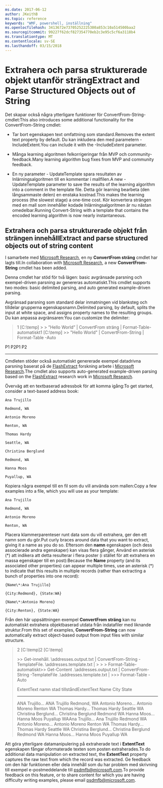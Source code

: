 ```yaml
---
ms.date: 2017-06-12
author: JKeithB
ms.topic: reference
keywords: "WMF, powershell, inställning"
ms.openlocfilehash: 3413672e73705252225300a853c10a514500baa2
ms.sourcegitcommit: 99227f62dcf827354770eb2c3e95c5cf6a3118b4
ms.translationtype: MT
ms.contentlocale: sv-SE
ms.lasthandoff: 03/15/2018
---
```

# <a name="extract-and-parse-structured-objects-out-of-string"></a><span data-ttu-id="e0bb4-102">Extrahera och parsa strukturerade objekt utanför sträng</span><span class="sxs-lookup"><span data-stu-id="e0bb4-102">Extract and Parse Structured Objects out of String</span></span>
<span data-ttu-id="e0bb4-103">Det skapar också några ytterligare funktioner för ConvertFrom-String-cmdlet:</span><span class="sxs-lookup"><span data-stu-id="e0bb4-103">This also introduces some additional functionality for the ConvertFrom-String cmdlet:</span></span>

-   <span data-ttu-id="e0bb4-104">Tar bort egenskapen text omfattning som standard.</span><span class="sxs-lookup"><span data-stu-id="e0bb4-104">Removes the extent text property by default.</span></span> <span data-ttu-id="e0bb4-105">Du kan inkludera den med parametern - IncludeExtent.</span><span class="sxs-lookup"><span data-stu-id="e0bb4-105">You can include it with the -IncludeExtent parameter.</span></span>

-   <span data-ttu-id="e0bb4-106">Många learning algoritmen felkorrigeringar från MVP och community-feedback.</span><span class="sxs-lookup"><span data-stu-id="e0bb4-106">Many learning algorithm bug fixes from MVP and community feedback.</span></span>

-   <span data-ttu-id="e0bb4-107">En ny parameter - UpdateTemplate spara resultaten av Inlärningsalgoritmen till en kommentar i mallfilen.</span><span class="sxs-lookup"><span data-stu-id="e0bb4-107">A new -UpdateTemplate parameter to save the results of the learning algorithm into a comment in the template file.</span></span> <span data-ttu-id="e0bb4-108">Detta gör learning bearbeta (den långsammaste delen) en enstaka kostnad.</span><span class="sxs-lookup"><span data-stu-id="e0bb4-108">This makes the learning process (the slowest stage) a one-time cost.</span></span> <span data-ttu-id="e0bb4-109">Kör konvertera strängen med en mall som innehåller kodade Inlärningsalgoritmen är nu nästan omedelbar.</span><span class="sxs-lookup"><span data-stu-id="e0bb4-109">Running Convert-String with a template that contains the encoded learning algorithm is now nearly instantaneous.</span></span>


<a name="extract-and-parse-structured-objects-out-of-string-content"></a><span data-ttu-id="e0bb4-110">Extrahera och parsa strukturerade objekt från strängen innehåll</span><span class="sxs-lookup"><span data-stu-id="e0bb4-110">Extract and parse structured objects out of string content</span></span>
----------------------------------------------------------

<span data-ttu-id="e0bb4-111">I samarbete med [Microsoft Research](http://research.microsoft.com/), en ny **ConvertFrom sträng** cmdlet har lagts till.</span><span class="sxs-lookup"><span data-stu-id="e0bb4-111">In collaboration with [Microsoft Research](http://research.microsoft.com/), a new **ConvertFrom-String** cmdlet has been added.</span></span>

<span data-ttu-id="e0bb4-112">Denna cmdlet har stöd för två lägen: basic avgränsade parsning och exempel-driven parsning av genereras automatiskt.</span><span class="sxs-lookup"><span data-stu-id="e0bb4-112">This cmdlet supports two modes: basic delimited parsing, and auto generated example-driven parsing.</span></span>

<span data-ttu-id="e0bb4-113">Avgränsad parsning som standard delar inmatningen vid blanksteg och tilldelar grupperna egenskapsnamn.</span><span class="sxs-lookup"><span data-stu-id="e0bb4-113">Delimited parsing, by default, splits the input at white space, and assigns property names to the resulting groups.</span></span> <span data-ttu-id="e0bb4-114">Du kan anpassa avgränsaren:</span><span class="sxs-lookup"><span data-stu-id="e0bb4-114">You can customize the delimiter:</span></span>

> <span data-ttu-id="e0bb4-115">1 \[C:\\temp\] &gt; &gt; ”Hello World” | ConvertFrom sträng | Format-Table-automatiskt</span><span class="sxs-lookup"><span data-stu-id="e0bb4-115">1 \[C:\\temp\] &gt;&gt; "Hello World" | ConvertFrom-String | Format-Table -Auto</span></span>

<span data-ttu-id="e0bb4-116">P1    P2</span><span class="sxs-lookup"><span data-stu-id="e0bb4-116">P1    P2</span></span>
--    --

<span data-ttu-id="e0bb4-117">Cmdleten stöder också automatiskt genererade exempel datadrivna parsning baserat på de [FlashExtract](http://research.microsoft.com/en-us/um/people/sumitg/flashextract.html) forskning arbete i [Microsoft Research](http://research.microsoft.com).</span><span class="sxs-lookup"><span data-stu-id="e0bb4-117">The cmdlet also supports auto-generated example-driven parsing based on the [FlashExtract](http://research.microsoft.com/en-us/um/people/sumitg/flashextract.html) research work in [Microsoft Research](http://research.microsoft.com).</span></span>

<span data-ttu-id="e0bb4-118">Överväg att en textbaserad adressbok för att komma igång:</span><span class="sxs-lookup"><span data-stu-id="e0bb4-118">To get started, consider a text-based address book:</span></span>

    Ana Trujillo

    Redmond, WA

    Antonio Moreno

    Renton, WA

    Thomas Hardy

    Seattle, WA

    Christina Berglund

    Redmond, WA

    Hanna Moos

    Puyallup, WA

<span data-ttu-id="e0bb4-119">Kopiera några exempel till en fil som du vill använda som mallen:</span><span class="sxs-lookup"><span data-stu-id="e0bb4-119">Copy a few examples into a file, which you will use as your template:</span></span>

    Ana Trujillo

    Redmond, WA

    Antonio Moreno

    Renton, WA

   

<span data-ttu-id="e0bb4-120">Placera klammerparenteser runt data som du vill extrahera, ger den ett namn som du gör.</span><span class="sxs-lookup"><span data-stu-id="e0bb4-120">Put curly braces around data that you want to extract, giving it a name as you do so.</span></span> <span data-ttu-id="e0bb4-121">Eftersom den **namn** egenskapen (och dess associerade andra egenskaper) kan visas flera gånger, Använd en asterisk (\*) att indikera att detta resulterar i flera poster (i stället för att extrahera en massa egenskaper till en post):</span><span class="sxs-lookup"><span data-stu-id="e0bb4-121">Because the **Name** property (and its associated other properties) can appear multiple times, use an asterisk (\*) to indicate that this results in multiple records (rather than extracting a bunch of properties into one record):</span></span>

    {Name\*:Ana Trujillo}

    {City:Redmond}, {State:WA}

    {Name\*:Antonio Moreno}

    {City:Renton}, {State:WA}

<span data-ttu-id="e0bb4-122">Från den här uppsättningen exempel **ConvertFrom sträng** kan nu automatiskt extrahera objektbaserad utdata från indatafiler med liknande struktur.</span><span class="sxs-lookup"><span data-stu-id="e0bb4-122">From this set of examples, **ConvertFrom-String** can now automatically extract object-based output from input files with similar structure.</span></span>

> <span data-ttu-id="e0bb4-123">2 \[C:\\temp\]</span><span class="sxs-lookup"><span data-stu-id="e0bb4-123">2 \[C:\\temp\]</span></span>
>
> <span data-ttu-id="e0bb4-124">&gt;&gt; Get-innehåll. \\addresses.output.txt | ConvertFrom-String - TemplateFile. \\addresses.template.txt | &gt; &gt; &gt; Format-Table-automatiskt</span><span class="sxs-lookup"><span data-stu-id="e0bb4-124">&gt;&gt; Get-Content .\\addresses.output.txt | ConvertFrom-String -TemplateFile .\\addresses.template.txt | &gt;&gt;&gt; Format-Table -Auto</span></span>
>
> <span data-ttu-id="e0bb4-125">ExtentText namn stad tillstånd</span><span class="sxs-lookup"><span data-stu-id="e0bb4-125">ExtentText                     Name               City     State</span></span>
> ----------                     ----               ----     -----
> <span data-ttu-id="e0bb4-126">ANA Trujillo...                ANA Trujillo Redmond, WA Antonio Moreno...              Antonio Moreno Renton WA Thomas Hardy...                Thomas Hardy Seattle WA Christina Berglund...          Christina Berglund Redmond  WA Hanna Moos...                  Hanna Moos Puyallup WA</span><span class="sxs-lookup"><span data-stu-id="e0bb4-126">Ana Trujillo...                Ana Trujillo       Redmond  WA Antonio Moreno...              Antonio Moreno     Renton   WA Thomas Hardy...                Thomas Hardy       Seattle  WA Christina Berglund...          Christina Berglund Redmond  WA Hanna Moos...                  Hanna Moos         Puyallup WA</span></span>

<span data-ttu-id="e0bb4-127">Att göra ytterligare datamanipulering på extraherade text i **ExtentText** egenskapen fångar oformaterade texten som posten extraherades.</span><span class="sxs-lookup"><span data-stu-id="e0bb4-127">To do additional data manipulation on extracted text, the **ExtentText** property captures the raw text from which the record was extracted.</span></span> <span data-ttu-id="e0bb4-128">Ge feedback om den här funktionen eller dela innehåll som du har problem med skrivning till exempel e-postmeddelande till <psdmfb@microsoft.com>.</span><span class="sxs-lookup"><span data-stu-id="e0bb4-128">To provide feedback on this feature, or to share content for which you are having difficulty writing examples, please email <psdmfb@microsoft.com>.</span></span>

